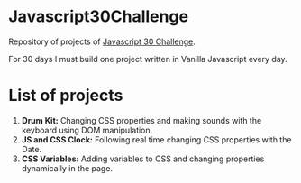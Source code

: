 # Javascript30Challenge

Repository of projects of [Javascript 30 Challenge](https://javascript30.com/).

For 30 days I must build one project written in Vanilla Javascript every day.

# List of projects

1. **Drum Kit:** Changing CSS properties and making sounds with the keyboard using DOM manipulation.
2. **JS and CSS Clock:** Following real time changing CSS properties with the Date.
3. **CSS Variables:** Adding variables to CSS and changing properties dynamically in the page.

